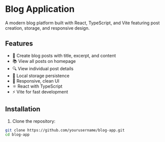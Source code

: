 # Blog Application

A modern blog platform built with React, TypeScript, and Vite featuring post creation, storage, and responsive design.

## Features

- 📝 Create blog posts with title, excerpt, and content
- 📚 View all posts on homepage
- 🔍 View individual post details
- 💾 Local storage persistence
- 🎨 Responsive, clean UI
- ⚛️ React with TypeScript
- ⚡ Vite for fast development

## Installation

1. Clone the repository:

```bash
git clone https://github.com/yourusername/blog-app.git
cd blog-app
```
